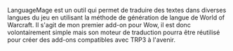LanguageMage est un outil qui permet de traduire des textes dans diverses langues du jeu en utilisant la méthode de génération de langue de World of Warcraft. Il s'agit de mon premier add-on pour Wow, il est donc volontairement simple mais son moteur de traduction pourra être réutilisé pour créer des add-ons compatibles avec TRP3 à l'avenir.
